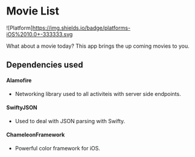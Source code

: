 # Movie List

![Platform]https://img.shields.io/badge/platforms-iOS%2010.0+-333333.svg

What about a movie today? This app brings the up coming movies to you.

## Dependencies used

#### Alamofire

- Networking library used to all activiteis with server side endpoints.

#### SwiftyJSON

- Used to deal with JSON parsing with Swifty.

#### ChameleonFramework

- Powerful color framework for iOS. 


